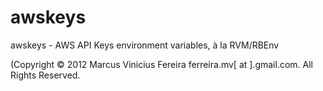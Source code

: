 awskeys
=======

awskeys - AWS API Keys environment variables, à la RVM/RBEnv


(Copyright © 2012 Marcus Vinicius Fereira            ferreira.mv[ at ].gmail.com. All Rights Reserved.


